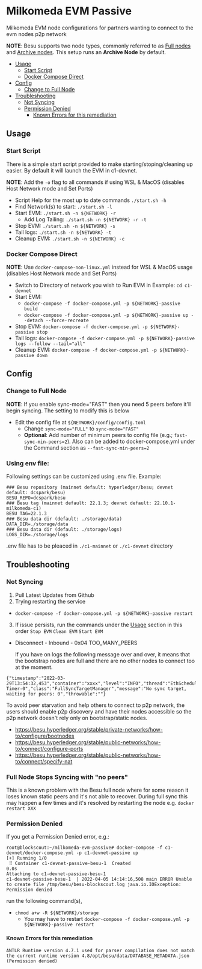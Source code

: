 # Milkomeda EVM Passive <!-- omit in toc -->

Milkomeda EVM node configurations for partners wanting to connect to the evm nodes p2p network

**NOTE**: Besu supports two node types, commonly referred to as [Full nodes](https://besu.hyperledger.org/stable/public-networks/get-started/connect/sync-node#run-a-full-node) and [Archive nodes](https://besu.hyperledger.org/stable/public-networks/get-started/connect/sync-node#run-an-archive-node). This setup runs an **Archive Node** by default.

- [Usage](#usage)
  - [Start Script](#start-script)
  - [Docker Compose Direct](#docker-compose-direct)
- [Config](#config)
  - [Change to Full Node](#change-to-full-node)
- [Troubleshooting](#troubleshooting)
  - [Not Syncing](#not-syncing)
  - [Permission Denied](#permission-denied)
    - [Known Errors for this remediation](#known-errors-for-this-remediation)

## Usage

### Start Script
There is a simple start script provided to make starting/stoping/cleaning up easier. By default it will launch the EVM in c1-devnet.

**NOTE**: Add the `-o` flag to all commands if using WSL & MacOS (disables Host Network mode and Set Ports)

- Script Help for the most up to date commands `./start.sh -h`
- Find Network(s) to start: `./start.sh -l`
- Start EVM: `./start.sh -n ${NETWORK} -r`
  - Add Log Tailing: `./start.sh -n ${NETWORK} -r -t`
- Stop EVM: `./start.sh -n ${NETWORK} -s`
- Tail logs: `./start.sh -n ${NETWORK} -t`
- Cleanup EVM: `./start.sh -n ${NETWORK} -c`

### Docker Compose Direct

**NOTE**: Use `docker-compose-non-linux.yml` instead for WSL & MacOS usage (disables Host Network mode and Set Ports)

- Switch to Directory of network you wish to Run EVM in Example: `cd c1-devnet`
- Start EVM:
  - `docker-compose -f docker-compose.yml -p ${NETWORK}-passive build`
  - `docker-compose -f docker-compose.yml -p ${NETWORK}-passive up --detach --force-recreate`
- Stop EVM: `docker-compose -f docker-compose.yml -p ${NETWORK}-passive stop`
- Tail logs: `docker-compose -f docker-compose.yml -p ${NETWORK}-passive logs --follow --tail="all"`
- Cleanup EVM: `docker-compose -f docker-compose.yml -p ${NETWORK}-passive down`


## Config

### Change to Full Node
**NOTE**: If you enable sync-mode="FAST" then you need 5 peers before it'll begin syncing. The setting to modify this is below

- Edit the config file at `${NETWORK}/config/config.toml`
  - Change `sync-mode="FULL"` to `sync-mode="FAST"`
  - **Optional**: Add number of minimum peers to config file (e.g.; `fast-sync-min-peers=2`). Also can be added to docker-compose.yml under the Command section as `--fast-sync-min-peers=2`

### Using env file:
Following settings can be customized using .env file. Example:
```
### Besu repository (mainnet default: hyperledger/besu; devnet default: dcspark/besu)
BESU_REPO=dcspark/besu
### Besu tag (mainnet default: 22.1.3; devnet default: 22.10.1-milkomeda-c1)
BESU_TAG=22.1.3
### Besu data dir (default: ./storage/data)
DATA_DIR=./storage/data
### Besu data dir (default: ./storage/logs)
LOGS_DIR=./storage/logs
```
.env file has to be pleaced in `./c1-mainnet` or `./c1-devnet` directory

## Troubleshooting

### Not Syncing
1. Pull Latest Updates from Github
2. Trying restarting the service
  - `docker-compose -f docker-compose.yml -p ${NETWORK}-passive restart`
3. If issue persists, run the commands under the [Usage](#usage) section in this order `Stop EVM` `Clean EVM` `Start EVM`

- Disconnect - Inbound - 0x04 TOO_MANY_PEERS

  If you have on logs the following message over and over, it means that the bootstrap nodes are full and there are no other nodes to connect too at the moment.

```
{"timestamp":"2022-03-29T13:54:32,453","container":"xxxx","level":"INFO","thread":"EthScheduler-Timer-0","class":"FullSyncTargetManager","message":"No sync target, waiting for peers: 0","throwable":""}
```

To avoid peer starvation and help others to connect to p2p network, the users should enable p2p discovery and have their nodes accessible so the p2p network doesn't rely only on bootstrap/static nodes.

- https://besu.hyperledger.org/stable/private-networks/how-to/configure/bootnodes
- https://besu.hyperledger.org/stable/public-networks/how-to/connect/configure-ports
- https://besu.hyperledger.org/stable/public-networks/how-to/connect/specify-nat

### Full Node Stops Syncing with "no peers"

This is a known problem with the Besu full node where for some reason it loses known static peers and it's not able to recover. During full sync this may happen a few times and it's resolved by restarting the node e.g. `docker restart XXX`

### Permission Denied

If you get a Permission Denied error,  e.g.:
```
root@blockscout:~/milkomeda-evm-passive# docker-compose -f c1-devnet/docker-compose.yml -p c1-devnet-passive up
[+] Running 1/0
 ⠿ Container c1-devnet-passive-besu-1  Created                                                                                                                                                                              0.0s
Attaching to c1-devnet-passive-besu-1
c1-devnet-passive-besu-1  | 2022-04-05 14:14:16,508 main ERROR Unable to create file /tmp/besu/besu-blockscout.log java.io.IOException: Permission denied
```

run the following command(s),
- `chmod a+w -R ${NETWORK}/storage`
  - You may have to restart `docker-compose -f docker-compose.yml -p ${NETWORK}-passive restart`

#### Known Errors for this remediation

```
ANTLR Runtime version 4.7.1 used for parser compilation does not match the current runtime version 4.8/opt/besu/data/DATABASE_METADATA.json (Permission denied)
```
